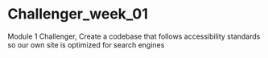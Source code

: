 # Challenger_week_01
Module 1 Challenger, Create a codebase that follows accessibility standards so our own site is optimized for search engines
